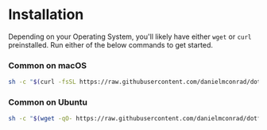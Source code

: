 # Installation

Depending on your Operating System, you'll likely have either `wget` or `curl` preinstalled. Run either of the below commands to get started.

### Common on macOS

```sh
sh -c "$(curl -fsSL https://raw.githubusercontent.com/danielmconrad/dotfiles/main/install.sh)"
```

### Common on Ubuntu

```sh
sh -c "$(wget -qO- https://raw.githubusercontent.com/danielmconrad/dotfiles/main/install.sh)"
```
